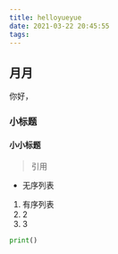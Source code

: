 ```yaml
---
title: helloyueyue
date: 2021-03-22 20:45:55
tags:
---
```


## 月月

你好，

### 小标题

#### 小小标题

> 引用

+ 无序列表



1. 有序列表
2. 2
3. 3

```python
print()
```